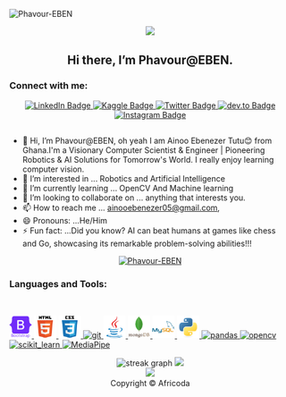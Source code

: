 <p align="left"> <img src="https://komarev.com/ghpvc/?username=Phavour-EBEN&label=Profile%20views&color=0e75b6&style=flat" alt="Phavour-EBEN" /> </p>
<div id="header" align="center">
  <img src="https://media.giphy.com/media/M9gbBd9nbDrOTu1Mqx/giphy.gif" width="100"/><br>
  
  ## Hi there, I’m Phavour@EBEN.
  <h3 align="left">Connect with me:</h3>
  <div id="badges">
  <a href="www.linkedin.com/in/ebenezer-ainoo">
    <img src="https://img.shields.io/badge/LinkedIn-blue?style=for-the-badge&logo=linkedin&logoColor=white" alt="LinkedIn Badge"/>
  </a>
  <a href="https://www.kaggle.com/phav0ur">
    <img src="https://img.shields.io/badge/Kaggle-blue?style=for-the-badge&logo=kaggle&logoColor=white" alt="Kaggle Badge"/>
  </a>

  <a href="https://twitter.com/EBEN_PHAVOUR">
    <img src="https://img.shields.io/badge/Twitter-blue?style=for-the-badge&logo=twitter&logoColor=white" alt="Twitter Badge"/>
  </a>
  <a href="https://dev.to/phavour_eben">
    <img src="https://img.shields.io/badge/DEV.TO-black?style=for-the-badge&logo=dev.to&logoColor=white" alt="dev.to Badge"/>
  </a>
  
  
<!--   <a href="http://www.kelvinamoaba.me">
    <img src="https://img.shields.io/badge/WEBSITE-greenblue?style=for-the-badge&logo=Google-chrome&logoColor=white" alt="website Badge"/>
  </a> -->
<!--   <a href="https://t.me/a_moaba">
    <img src="https://img.shields.io/badge/Telegram-blue?style=for-the-badge&logo=telegram&logoColor=white" alt="telegram Badge"/>
  </a> -->
   <a href="https://www.instagram.com/ebenezer.ainoo.752">
       <img src="https://img.shields.io/badge/Instagram-purple?style=for-the-badge&logo=instagram&logoColor=white" alt="Instagram Badge"/>
   </a>
</div>
</div>

##

- 👋 Hi, I’m Phavour@EBEN, oh yeah I am Ainoo Ebenezer Tutu😊 from Ghana.I'm a Visionary Computer Scientist & Engineer | Pioneering Robotics & AI Solutions for Tomorrow's World. I really enjoy learning computer vision.
- 👀 I’m interested in ... Robotics and Artificial Intelligence
- 🌱 I’m currently learning ... OpenCV And Machine learning 
- 💞️ I’m looking to collaborate on ... anything that interests you.
- 📫 How to reach me ... ainooebenezer05@gmail.com,
- 😄 Pronouns: ...He/Him
- ⚡ Fun fact: ...Did you know? AI can beat humans at games like chess and Go, showcasing its remarkable problem-solving abilities!!!


<p align="center"> <a href="https://github.com/ryo-ma/github-profile-trophy"><img src="https://github-profile-trophy.vercel.app/?username=Phavour-EBEN" alt="Phavour-EBEN" /></a> </p>

 <div>
   <h3 align="left">Languages and Tools:</h3></br>
<p align="left">
  <a href="https://getbootstrap.com" target="_blank">
    <img src="https://raw.githubusercontent.com/devicons/devicon/master/icons/bootstrap/bootstrap-plain-wordmark.svg" alt="bootstrap" width="40" height="40"/>
  </a>
  <a href="https://www.w3.org/html/" target="_blank">
    <img src="https://raw.githubusercontent.com/devicons/devicon/master/icons/html5/html5-original-wordmark.svg" alt="html5" width="40" height="40"/>
  </a>
  <a href="https://www.w3schools.com/css/" target="_blank">
    <img src="https://raw.githubusercontent.com/devicons/devicon/master/icons/css3/css3-original-wordmark.svg" alt="css3" width="40" height="40"/>
  </a>
  <a href="https://git-scm.com/" target="_blank">
    <img src="https://www.vectorlogo.zone/logos/git-scm/git-scm-icon.svg" alt="git" width="40" height="40"/>
  </a>
  <a href="https://www.java.com" target="_blank">
    <img src="https://raw.githubusercontent.com/devicons/devicon/master/icons/java/java-original.svg" alt="java" width="40" height="40"/>
  </a>
  <a href="https://www.mongodb.com/" target="_blank">
    <img src="https://raw.githubusercontent.com/devicons/devicon/master/icons/mongodb/mongodb-original-wordmark.svg" alt="mongodb" width="40" height="40"/>
  </a>
  <a href="https://www.mysql.com/" target="_blank">
    <img src="https://raw.githubusercontent.com/devicons/devicon/master/icons/mysql/mysql-original-wordmark.svg" alt="mysql" width="40" height="40"/>
  </a>
  <a href="https://www.python.org" target="_blank">
    <img src="https://raw.githubusercontent.com/devicons/devicon/master/icons/python/python-original.svg" alt="python" width="40" height="40"/>
  </a>
  <a href="https://pandas.pydata.org/" target="_blank">
    <img src="https://upload.wikimedia.org/wikipedia/commons/e/ed/Pandas_logo.svg" alt="pandas" width="40" height="40"/>
  </a>
  <a href="https://opencv.org/" target="_blank">
    <img src="https://www.vectorlogo.zone/logos/opencv/opencv-icon.svg" alt="opencv" width="40" height="40"/>
  </a>
  <a href="https://scikit-learn.org/" target="_blank">
    <img src="https://upload.wikimedia.org/wikipedia/commons/0/05/Scikit_learn_logo_small.svg" alt="scikit_learn" width="40" height="40"/>
  </a>
  <a href="https://mediapipe.dev/" target="_blank">
    <img src="https://google.github.io/mediapipe/images/mediapipe_logo.svg" alt="MediaPipe" width="40" height="40"/>
</a>

</p>
 </div>

<div align="center">
  <img src="https://streak-stats.demolab.com?user=Phavour-EBEN&theme=carbonfox" height="220" alt="streak graph" />
  <picture align="center">
  <img src="https://github-readme-stats.vercel.app/api?username=Phavour-EBEN&show_icons=true&theme=radical" />
</picture>
</div>

<div align="center">
  <picture align="center" >
  <img src="https://github-readme-stats.vercel.app/api/top-langs/?username=Phavour-EBEN&langs_count=8&count_private=false&layout=compact&theme=react&hide_border=true&bg_color=0D1117" />
</picture>
</div>

<div align="center"> 
  Copyright © Africoda
</div>


<!---
Phavour-EBEN/Phavour-EBEN is a ✨ special ✨ repository because its `README.md` (this file) appears on your GitHub profile.
You can click the Preview link to take a look at your changes.
--->

